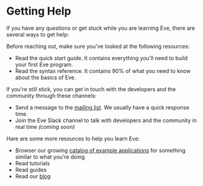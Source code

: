 # Getting Help

If you have any questions or get stuck while you are learning Eve, there are several ways to get help:

Before reaching out, make sure you've looked at the following resources:

- Read the quick start guide. It contains everything you'll need to build your first Eve program.
- Read the syntax reference. It contains 90% of what you need to know about the basics of Eve.

If you're still stick, you can get in touch with the developers and the community through these channels:

- Send a message to the [mailing list](https://groups.google.com/forum/#!forum/eve-talk). We usually have a quick response time.
- Join the Eve Slack channel to talk with developers and the community in real time _(coming soon)_

Hare are some more resources to help you learn Eve:

- Browser our growing [catalog of example applications](https://github.com/witheve/Eve/tree/master/examples) for something similar to what you're doing
- Read tutorials
- Read guides
- Read our [blog](http://incidentalcomplexity.com)